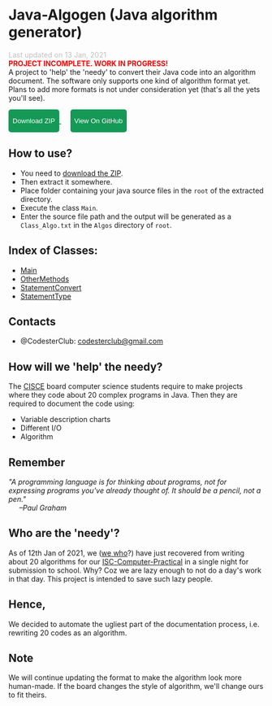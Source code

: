 # Java-Algogen (Java algorithm generator)
<font style = "color: silver;">Last updated on 13 Jan, 2021</font>
<br><font style = "color: red;"><b>PROJECT INCOMPLETE. WORK IN PROGRESS!</b></font>
<br>A project to 'help' the 'needy' to convert their Java code into an algorithm document. 
The software only supports one kind of algorithm format yet. 
Plans to add more formats is not under consideration yet (that's all the yets you'll see).

<a href = "https://github.com/OogleGlu/Java-Algogen/archive/main.zip">
	<button id = "download" onclick = "document.getElementById('download').style.backgroundColor='#FFFFFF'; document.getElementById('download').style.color='#159957';" style = "color: white; height: 45px; background-color: #159957; border: 2px #159957 solid; border-color: #159957; border-radius: 5px;">
		Download ZIP
	</button>
</a>
&emsp;
<a href = "https://github.com/OogleGlu/Java-Algogen/">
	<button id = "github" onclick = "document.getElementById('github').style.backgroundColor='#FFFFFF'; document.getElementById('github').style.color='#159957';" style = "color: white; height: 45px; background-color: #159957; border: 2px #159957 solid; border-color: #159957; border-radius: 5px;">
		View On GitHub
	</button>
</a>

## How to use?
- You need to [download the ZIP](https://github.com/OogleGlu/Java-Algogen/archive/main.zip). 
- Then extract it somewhere.
- Place folder containing your java source files in the `root` of the extracted directory.
- Execute the class `Main`. 
- Enter the source file path and the output will be generated as a `Class_Algo.txt` in the `Algos` directory of `root`.

## Index of Classes:
- [Main](https://github.com/OogleGlu/Java-Algogen/blob/main/Main.java)
- [OtherMethods](https://github.com/OogleGlu/Java-Algogen/blob/main/OtherMethods.java)
- [StatementConvert](https://github.com/OogleGlu/Java-Algogen/blob/main/StatementConvert.java)
- [StatementType](https://github.com/OogleGlu/Java-Algogen/blob/main/StatementType.java)

## Contacts
- @CodesterClub: <a href = "mailto:codesterclub@gmail.com">codesterclub@gmail.com</a>

## How will we 'help' the needy?
The [CISCE](https://en.m.wikipedia.org/wiki/Council_for_the_Indian_School_Certificate_Examinations) board computer science students require to 
make projects where they code about 20 complex programs in Java. 
Then they are required to document the code using:
- Variable description charts
- Different I/O
- Algorithm

## Remember
<em>"A programming language is for thinking about programs, 
not for expressing programs you've already thought of. 
It should be a pencil, not a pen."<br>
&ensp;&ensp;&ensp;&#8211;Paul Graham</em>

## Who are the 'needy'?
As of 12th Jan of 2021, we ([we who](https://github.com/CodesterClub)?) have just recovered from writing about 20 algorithms 
for our [ISC-Computer-Practical](https://github.com/CodesterClub/ISC-Computer-Practical) in a single night for submission to school. 
Why? Coz we are lazy enough to not do a day's work in that day. This project is intended to save such lazy people.<br>

## Hence,
We decided to automate the ugliest part of the documentation process, 
i.e. rewriting 20 codes as an algorithm.

## Note
We will continue updating the format to make the algorithm look 
more human-made. If the board changes the style of algorithm, we'll 
change ours to fit theirs.

